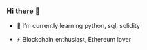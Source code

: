 ### Hi there 👋

<!--
**R0D7/R0D7** is a ✨ _special_ ✨ repository because its `README.md` (this file) appears on your GitHub profile.

Here are some ideas to get you started:
- 👯 I’m looking to collaborate on ...
- 🤔 I’m looking for help with ...
- 💬 Ask me about ...
- 📫 How to reach me: ...
- 😄 Pronouns: ...
-->

- 🌱 I’m currently learning python, sql, solidity

- ⚡ Blockchain enthusiast, Ethereum lover
